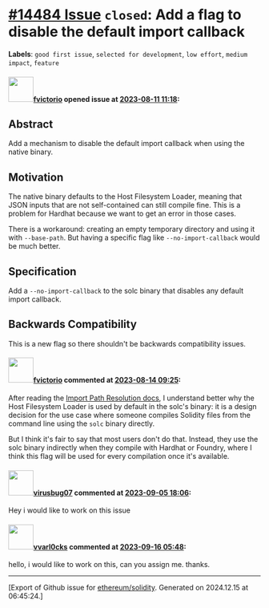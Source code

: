 # [\#14484 Issue](https://github.com/ethereum/solidity/issues/14484) `closed`: Add a flag to disable the default import callback
**Labels**: `good first issue`, `selected for development`, `low effort`, `medium impact`, `feature`


#### <img src="https://avatars.githubusercontent.com/u/417134?u=5feef499be4f54bc60b2719221a4ec238bc83562&v=4" width="50">[fvictorio](https://github.com/fvictorio) opened issue at [2023-08-11 11:18](https://github.com/ethereum/solidity/issues/14484):

## Abstract

Add a mechanism to disable the default import callback when using the native binary.

## Motivation

The native binary defaults to the Host Filesystem Loader, meaning that JSON inputs that are not self-contained can still compile fine. This is a problem for Hardhat because we want to get an error in those cases.

There is a workaround: creating an empty temporary directory and using it with `--base-path`. But having a specific flag like `--no-import-callback` would be much better.

## Specification

Add a `--no-import-callback` to the solc binary that disables any default import callback.

## Backwards Compatibility

This is a new flag so there shouldn't be backwards compatibility issues.

#### <img src="https://avatars.githubusercontent.com/u/417134?u=5feef499be4f54bc60b2719221a4ec238bc83562&v=4" width="50">[fvictorio](https://github.com/fvictorio) commented at [2023-08-14 09:25](https://github.com/ethereum/solidity/issues/14484#issuecomment-1676988910):

After reading the [Import Path Resolution docs](https://docs.soliditylang.org/en/v0.8.21/path-resolution.html), I understand better why the Host Filesystem Loader is used by default in the solc's binary: it is a design decision for the use case where someone compiles Solidity files from the command line using the `solc` binary directly.

But I think it's fair to say that most users don't do that. Instead, they use the solc binary indirectly when they compile with Hardhat or Foundry, where I think this flag will be used for every compilation once it's available.

#### <img src="https://avatars.githubusercontent.com/u/77336701?v=4" width="50">[virusbug07](https://github.com/virusbug07) commented at [2023-09-05 18:06](https://github.com/ethereum/solidity/issues/14484#issuecomment-1707074373):

Hey i would like to work on this issue

#### <img src="https://avatars.githubusercontent.com/u/83746683?u=d7a999245fd897bbcadf2ea7490cc997ec2f9b07&v=4" width="50">[vvarl0cks](https://github.com/vvarl0cks) commented at [2023-09-16 05:48](https://github.com/ethereum/solidity/issues/14484#issuecomment-1722144864):

hello, i would like to work on this, can you assign me. thanks.


-------------------------------------------------------------------------------



[Export of Github issue for [ethereum/solidity](https://github.com/ethereum/solidity). Generated on 2024.12.15 at 06:45:24.]
